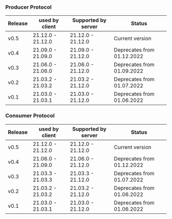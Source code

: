 ### Producer Protocol
| Release      | used by client      | Supported by server  | Status           |
| ------------ | ------------------- | -------------------- | ---------------- |
| v0.5         | 21.12.0 - 21.12.0  |  21.12.0  - 21.12.0   | Current version  |
| v0.4         | 21.09.0 - 21.09.0   | 21.09.0  - 21.12.0   | Deprecates from 01.12.2022  |
| v0.3         | 21.06.0 - 21.06.0   | 21.06.0  - 21.12.0   | Deprecates from 01.09.2022  |
| v0.2         | 21.03.2 - 21.03.2   | 21.03.2  - 21.12.0   | Deprecates from 01.07.2022  |
| v0.1         | 21.03.0 - 21.03.1   | 21.03.0  - 21.12.0   | Deprecates from 01.06.2022  |


### Consumer Protocol
| Release      | used by client      | Supported by server  | Status           |
| ------------ | ------------------- | -------------------- | ---------------- |
| v0.5         | 21.12.0 - 21.12.0  |  21.12.0  - 21.12.0   | Current version  |
| v0.4         | 21.06.0 - 21.09.0   | 21.06.0  - 21.12.0   | Deprecates from 01.12.2022  |
| v0.3         | 21.03.3 - 21.03.3   | 21.03.3  - 21.12.0   | Deprecates from 01.07.2022  |
| v0.2         | 21.03.2 - 21.03.2   | 21.03.2  - 21.12.0   | Deprecates from 01.06.2022  |
| v0.1         | 21.03.0 - 21.03.1   | 21.03.0  - 21.12.0   | Deprecates from 01.06.2022  |
